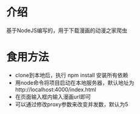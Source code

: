 # 介绍
基于NodeJS编写的，用于下载漫画的动漫之家爬虫  
# 食用方法
+ clone到本地后，执行 npm install 安装所有依赖
+ 用node命令将项目启动在本地服务器，默认地址为 http://localhost:4000/index.html
+ 在页面输入框内输入漫画url即可
+ 可以通过修改proxy参数来改变并发数，默认为5
